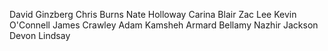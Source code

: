 David Ginzberg
Chris Burns
Nate Holloway
Carina Blair
Zac Lee
Kevin O'Connell
James Crawley
Adam Kamsheh
Armard Bellamy
Nazhir Jackson
Devon Lindsay
